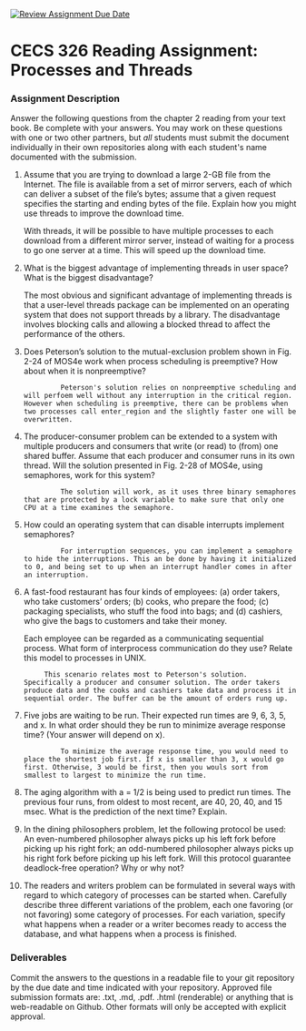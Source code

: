 [![Review Assignment Due Date](https://classroom.github.com/assets/deadline-readme-button-24ddc0f5d75046c5622901739e7c5dd533143b0c8e959d652212380cedb1ea36.svg)](https://classroom.github.com/a/vaSkB7zM)
# CECS 326 Reading Assignment: Processes and Threads

### Assignment Description
Answer the following questions from the chapter 2 reading from your text book. Be complete with your answers. You may work on these questions with one or two other partners, but *all* students must submit the document individually in their own repositories along with each student's name documented with the submission.

1. Assume that you are trying to download a large 2-GB file from the Internet. The file is available from a set of mirror servers, each of which can deliver a subset of the file’s bytes; assume that a given request specifies the starting and ending bytes of the file. Explain how you might use threads to improve the download time.

    With threads, it will be possible to have multiple processes to each download from a different mirror server, instead of waiting for a process to go one server at a time. This will speed up the download time.
   
2. What is the biggest advantage of implementing threads in user space? What is the biggest disadvantage?

    The most obvious and significant advantage of implementing threads is that a user-level threads package can be implemented on an operating system that does not support threads by a library. The disadvantage involves blocking calls and allowing a blocked thread to affect the performance of the others.
   
3. Does Peterson’s solution to the mutual-exclusion problem shown in Fig. 2-24 of MOS4e work when process scheduling is preemptive? How about when it is nonpreemptive?

				Peterson's solution relies on nonpreemptive scheduling and will perfoem well without any interruption in the critical region. However when scheduling is preemptive, there can be problems when two processes call enter_region and the slightly faster one will be overwritten.
   
4. The producer-consumer problem can be extended to a system with multiple producers and consumers that write (or read) to (from) one shared buffer. Assume that each producer and consumer runs in its own thread. Will the solution presented in Fig. 2-28 of MOS4e, using semaphores, work for this system?

				The solution will work, as it uses three binary semaphores that are protected by a lock variable to make sure that only one CPU at a time examines the semaphore.
   
5. How could an operating system that can disable interrupts implement semaphores?

				For interruption sequences, you can implement a semaphore to hide the interruptions. This an be done by having it initialized to 0, and being set to up when an interrupt handler comes in after an interruption.

6. A fast-food restaurant has four kinds of employees:
    (a) order takers, who take customers’ orders; 
    (b) cooks, who prepare the food;
    (c) packaging specialists, who stuff the food into bags; and
    (d) cashiers, who give the bags to customers and take their money.
    
    Each employee can be regarded as a communicating sequential process. What form of interprocess communication do they use? Relate this model to processes in UNIX.

			This scenario relates most to Peterson's solution. Specifically a producer and consumer solution. The order takers produce data and the cooks and cashiers take data and process it in sequential order. The buffer can be the amount of orders rung up.

7. Five jobs are waiting to be run. Their expected run times are 9, 6, 3, 5, and x. In what order should they be run to minimize average response time? (Your answer will depend on x).

				To minimize the average response time, you would need to place the shortest job first. If x is smaller than 3, x would go first. Otherwise, 3 would be first, then you wouls sort from smallest to largest to minimize the run time.

8. The aging algorithm with a = 1/2 is being used to predict run times. The previous four runs, from oldest to most recent, are 40, 20, 40, and 15 msec. What is the prediction of the next time? Explain.

				

9. In the dining philosophers problem, let the following protocol be used: An even-numbered philosopher always picks up his left fork before picking up his right fork; an odd-numbered philosopher always picks up his right fork before picking up his left fork. Will this protocol guarantee deadlock-free operation? Why or why not?

10. The readers and writers problem can be formulated in several ways with regard to which category of processes can be started when. Carefully describe three different variations of the problem, each one favoring (or not favoring) some category of processes. For each variation, specify what happens when a reader or a writer becomes ready to access the database, and what happens when a process is finished.

### Deliverables
Commit the answers to the questions in a readable file to your git repository by the due date and time indicated with your repository. Approved file submission formats are: .txt, .md, .pdf. .html (renderable) or anything that is web-readable on Github. Other formats will only be accepted with explicit approval.

